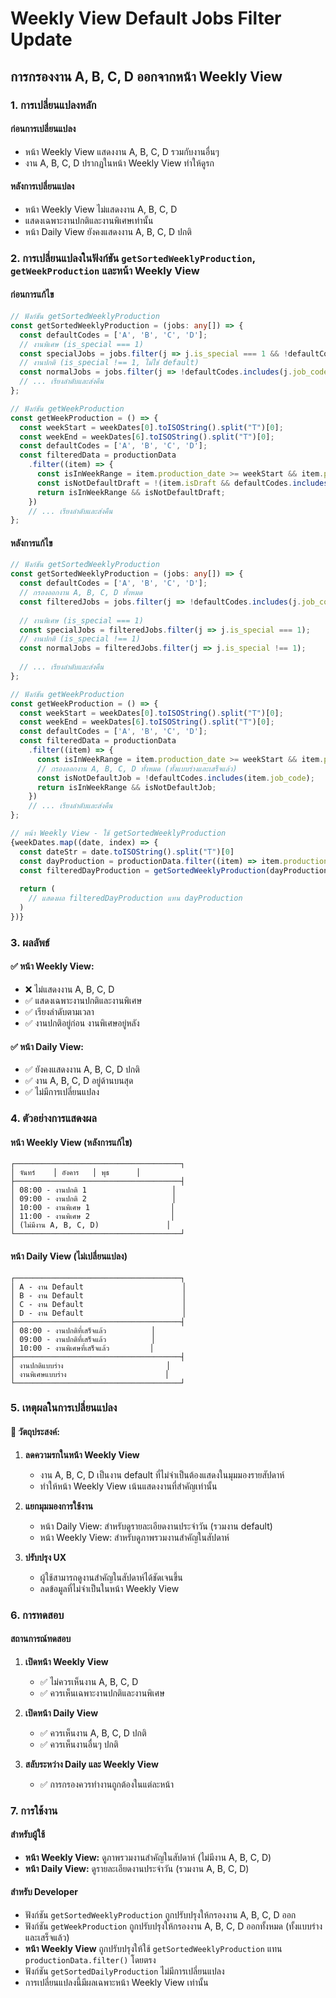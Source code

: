 # Weekly View Default Jobs Filter Update

## การกรองงาน A, B, C, D ออกจากหน้า Weekly View

### 1. การเปลี่ยนแปลงหลัก

#### ก่อนการเปลี่ยนแปลง
- หน้า Weekly View แสดงงาน A, B, C, D รวมกับงานอื่นๆ
- งาน A, B, C, D ปรากฏในหน้า Weekly View ทำให้ดูรก

#### หลังการเปลี่ยนแปลง
- หน้า Weekly View ไม่แสดงงาน A, B, C, D
- แสดงเฉพาะงานปกติและงานพิเศษเท่านั้น
- หน้า Daily View ยังคงแสดงงาน A, B, C, D ปกติ

### 2. การเปลี่ยนแปลงในฟังก์ชัน `getSortedWeeklyProduction`, `getWeekProduction` และหน้า Weekly View

#### ก่อนการแก้ไข
```typescript
// ฟังก์ชัน getSortedWeeklyProduction
const getSortedWeeklyProduction = (jobs: any[]) => {
  const defaultCodes = ['A', 'B', 'C', 'D'];
  // งานพิเศษ (is_special === 1)
  const specialJobs = jobs.filter(j => j.is_special === 1 && !defaultCodes.includes(j.job_code));
  // งานปกติ (is_special !== 1, ไม่ใช่ default)
  const normalJobs = jobs.filter(j => !defaultCodes.includes(j.job_code) && j.is_special !== 1);
  // ... เรียงลำดับและส่งคืน
};

// ฟังก์ชัน getWeekProduction
const getWeekProduction = () => {
  const weekStart = weekDates[0].toISOString().split("T")[0];
  const weekEnd = weekDates[6].toISOString().split("T")[0];
  const defaultCodes = ['A', 'B', 'C', 'D'];
  const filteredData = productionData
    .filter((item) => {
      const isInWeekRange = item.production_date >= weekStart && item.production_date <= weekEnd;
      const isNotDefaultDraft = !(item.isDraft && defaultCodes.includes(item.job_code));
      return isInWeekRange && isNotDefaultDraft;
    })
    // ... เรียงลำดับและส่งคืน
};
```

#### หลังการแก้ไข
```typescript
// ฟังก์ชัน getSortedWeeklyProduction
const getSortedWeeklyProduction = (jobs: any[]) => {
  const defaultCodes = ['A', 'B', 'C', 'D'];
  // กรองออกงาน A, B, C, D ทั้งหมด
  const filteredJobs = jobs.filter(j => !defaultCodes.includes(j.job_code));
  
  // งานพิเศษ (is_special === 1)
  const specialJobs = filteredJobs.filter(j => j.is_special === 1);
  // งานปกติ (is_special !== 1)
  const normalJobs = filteredJobs.filter(j => j.is_special !== 1);
  
  // ... เรียงลำดับและส่งคืน
};

// ฟังก์ชัน getWeekProduction
const getWeekProduction = () => {
  const weekStart = weekDates[0].toISOString().split("T")[0];
  const weekEnd = weekDates[6].toISOString().split("T")[0];
  const defaultCodes = ['A', 'B', 'C', 'D'];
  const filteredData = productionData
    .filter((item) => {
      const isInWeekRange = item.production_date >= weekStart && item.production_date <= weekEnd;
      // กรองออกงาน A, B, C, D ทั้งหมด (ทั้งแบบร่างและเสร็จแล้ว)
      const isNotDefaultJob = !defaultCodes.includes(item.job_code);
      return isInWeekRange && isNotDefaultJob;
    })
    // ... เรียงลำดับและส่งคืน
};

// หน้า Weekly View - ใช้ getSortedWeeklyProduction
{weekDates.map((date, index) => {
  const dateStr = date.toISOString().split("T")[0]
  const dayProduction = productionData.filter((item) => item.production_date === dateStr)
  const filteredDayProduction = getSortedWeeklyProduction(dayProduction)
  
  return (
    // แสดงผล filteredDayProduction แทน dayProduction
  )
})}
```

### 3. ผลลัพธ์

#### ✅ **หน้า Weekly View:**
- ❌ ไม่แสดงงาน A, B, C, D
- ✅ แสดงเฉพาะงานปกติและงานพิเศษ
- ✅ เรียงลำดับตามเวลา
- ✅ งานปกติอยู่ก่อน งานพิเศษอยู่หลัง

#### ✅ **หน้า Daily View:**
- ✅ ยังคงแสดงงาน A, B, C, D ปกติ
- ✅ งาน A, B, C, D อยู่ด้านบนสุด
- ✅ ไม่มีการเปลี่ยนแปลง

### 4. ตัวอย่างการแสดงผล

#### หน้า Weekly View (หลังการแก้ไข)
```
┌─────────────────────────────────────┐
│ จันทร์    │ อังคาร   │ พุธ      │
├─────────────────────────────────────┤
│ 08:00 - งานปกติ 1                   │
│ 09:00 - งานปกติ 2                   │
│ 10:00 - งานพิเศษ 1                  │
│ 11:00 - งานพิเศษ 2                  │
│ (ไม่มีงาน A, B, C, D)               │
└─────────────────────────────────────┘
```

#### หน้า Daily View (ไม่เปลี่ยนแปลง)
```
┌─────────────────────────────────────┐
│ A - งาน Default                      │
│ B - งาน Default                      │
│ C - งาน Default                      │
│ D - งาน Default                      │
├─────────────────────────────────────┤
│ 08:00 - งานปกติที่เสร็จแล้ว          │
│ 09:00 - งานปกติที่เสร็จแล้ว          │
│ 10:00 - งานพิเศษที่เสร็จแล้ว         │
├─────────────────────────────────────┤
│ งานปกติแบบร่าง                       │
│ งานพิเศษแบบร่าง                      │
└─────────────────────────────────────┘
```

### 5. เหตุผลในการเปลี่ยนแปลง

#### 🎯 **วัตถุประสงค์:**
1. **ลดความรกในหน้า Weekly View**
   - งาน A, B, C, D เป็นงาน default ที่ไม่จำเป็นต้องแสดงในมุมมองรายสัปดาห์
   - ทำให้หน้า Weekly View เน้นแสดงงานที่สำคัญเท่านั้น

2. **แยกมุมมองการใช้งาน**
   - หน้า Daily View: สำหรับดูรายละเอียดงานประจำวัน (รวมงาน default)
   - หน้า Weekly View: สำหรับดูภาพรวมงานสำคัญในสัปดาห์

3. **ปรับปรุง UX**
   - ผู้ใช้สามารถดูงานสำคัญในสัปดาห์ได้ชัดเจนขึ้น
   - ลดข้อมูลที่ไม่จำเป็นในหน้า Weekly View

### 6. การทดสอบ

#### สถานการณ์ทดสอบ
1. **เปิดหน้า Weekly View**
   - ✅ ไม่ควรเห็นงาน A, B, C, D
   - ✅ ควรเห็นเฉพาะงานปกติและงานพิเศษ

2. **เปิดหน้า Daily View**
   - ✅ ควรเห็นงาน A, B, C, D ปกติ
   - ✅ ควรเห็นงานอื่นๆ ปกติ

3. **สลับระหว่าง Daily และ Weekly View**
   - ✅ การกรองควรทำงานถูกต้องในแต่ละหน้า

### 7. การใช้งาน

#### สำหรับผู้ใช้
- **หน้า Weekly View:** ดูภาพรวมงานสำคัญในสัปดาห์ (ไม่มีงาน A, B, C, D)
- **หน้า Daily View:** ดูรายละเอียดงานประจำวัน (รวมงาน A, B, C, D)

#### สำหรับ Developer
- ฟังก์ชัน `getSortedWeeklyProduction` ถูกปรับปรุงให้กรองงาน A, B, C, D ออก
- ฟังก์ชัน `getWeekProduction` ถูกปรับปรุงให้กรองงาน A, B, C, D ออกทั้งหมด (ทั้งแบบร่างและเสร็จแล้ว)
- **หน้า Weekly View** ถูกปรับปรุงให้ใช้ `getSortedWeeklyProduction` แทน `productionData.filter()` โดยตรง
- ฟังก์ชัน `getSortedDailyProduction` ไม่มีการเปลี่ยนแปลง
- การเปลี่ยนแปลงนี้มีผลเฉพาะหน้า Weekly View เท่านั้น 